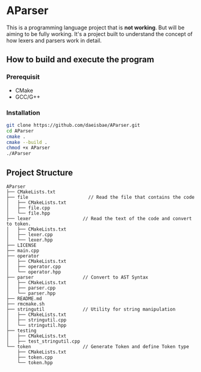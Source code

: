 # AParser
This is a programming language project that is **not working**. But will be aiming to be fully working.
It's a project built to understand the concept of how lexers and parsers work in detail.

## How to build and execute the program
### Prerequisit
- CMake
- GCC/G++

### Installation
```sh
git clone https://github.com/daeisbae/AParser.git
cd AParser
cmake .
cmake --build .
chmod +x AParser
./AParser
```

## Project Structure
```
AParser
├── CMakeLists.txt
├── file                      // Read the file that contains the code
│   ├── CMakeLists.txt
│   ├── file.cpp
│   └── file.hpp
├── lexer                   // Read the text of the code and convert to token.
│   ├── CMakeLists.txt
│   ├── lexer.cpp
│   └── lexer.hpp
├── LICENSE
├── main.cpp
├── operator
│   ├── CMakeLists.txt
│   ├── operator.cpp
│   └── operator.hpp
├── parser                  // Convert to AST Syntax
│   ├── CMakeLists.txt
│   ├── parser.cpp
│   └── parser.hpp
├── README.md
├── rmcmake.sh
├── stringutil              // Utility for string manipulation
│   ├── CMakeLists.txt
│   ├── stringutil.cpp
│   └── stringutil.hpp
├── testing
│   ├── CMakeLists.txt
│   ├── test_stringutil.cpp
└── token                   // Generate Token and define Token type
    ├── CMakeLists.txt
    ├── token.cpp
    └── token.hpp
```